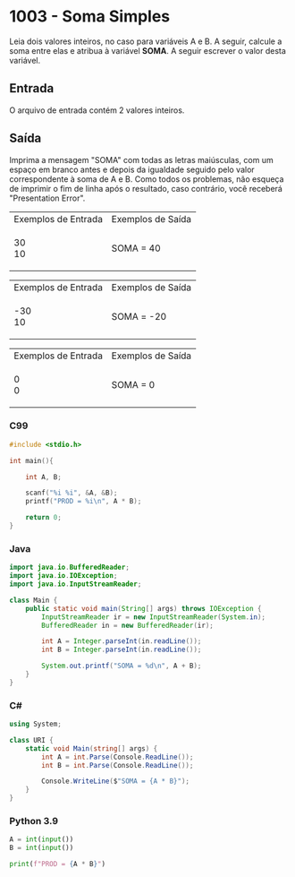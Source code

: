 <html>
  <body style="padding: 10px 0px">
    <div class="header">
      <h1>1003 - Soma Simples</h1>
      <div class="problem">
        <div class="description">
          <p>
            Leia dois valores inteiros, no caso para variáveis A e B. A seguir,
            calcule a soma entre elas e atribua à variável
            <strong>SOMA</strong>. A seguir escrever o valor desta variável.
          </p>
        </div>
        <h2>Entrada</h2>
        <div class="input">
          <p>O arquivo de entrada contém 2 valores inteiros.</p>
        </div>
        <h2>Saída</h2>
        <div class="output">
          <p>
            Imprima a mensagem "SOMA" com todas as letras maiúsculas, com um
            espaço em branco antes e depois da igualdade seguido pelo valor
            correspondente à soma de A e B. Como todos os problemas, não esqueça
            de imprimir o fim de linha após o resultado, caso contrário, você
            receberá "Presentation Error".
          </p>
        </div>
        <div class="both"></div>
        <table>
          <tbody>
            <tr>
              <td>Exemplos de Entrada</td>
              <td>Exemplos de Saída</td>
            </tr>
            <tr>
              <td class="division">
                <p>
                  30<br />
                  10
                </p>
              </td>
              <td>
                <p>SOMA = 40</p>
              </td>
            </tr>
          </tbody>
        </table>
        <table>
          <tbody>
            <tr>
              <td>Exemplos de Entrada</td>
              <td>Exemplos de Saída</td>
            </tr>
            <tr>
              <td class="division">
                <p>
                  -30<br />
                  10
                </p>
              </td>
              <td>
                <p>SOMA = -20</p>
              </td>
            </tr>
          </tbody>
        </table>
        <table>
          <tbody>
            <tr>
              <td>Exemplos de Entrada</td>
              <td>Exemplos de Saída</td>
            </tr>
            <tr>
              <td class="division">
                <p>
                  0<br />
                  0
                </p>
              </td>
              <td>
                <p>SOMA = 0</p>
              </td>
            </tr>
          </tbody>
        </table>
      </div>
    </div>
  </body>
</html>

### C99

```c
#include <stdio.h>

int main(){

    int A, B;

    scanf("%i %i", &A, &B);
    printf("PROD = %i\n", A * B);

    return 0;
}
```

### Java

```java
import java.io.BufferedReader;
import java.io.IOException;
import java.io.InputStreamReader;

class Main {
    public static void main(String[] args) throws IOException {
        InputStreamReader ir = new InputStreamReader(System.in);
        BufferedReader in = new BufferedReader(ir);

        int A = Integer.parseInt(in.readLine());
        int B = Integer.parseInt(in.readLine());

        System.out.printf("SOMA = %d\n", A + B);
    }
}
```

### C#

```cs
using System;

class URI {
    static void Main(string[] args) {
        int A = int.Parse(Console.ReadLine());
        int B = int.Parse(Console.ReadLine());

        Console.WriteLine($"SOMA = {A * B}");
    }
}
```

### Python 3.9

```python
A = int(input())
B = int(input())

print(f"PROD = {A * B}")
```
